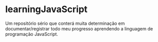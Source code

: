 # learningJavaScript
Um repositório sério que conterá muita determinação em documentar/registrar todo meu progresso aprendendo a linguagem de programação JavaScript.
